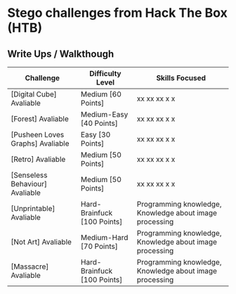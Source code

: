 # Stego challenges from Hack The Box (HTB)

## Write Ups / Walkthough

| Challenge                                           | Difficulty Level | Skills Focused                                               |
| ----------------------------------------------------- | ---------------- | ------------------------------------------------------------ |
|  [Digital Cube] Avaliable 	| Medium [60 Points]             | xx xx xx x	x   |
|  [Forest] Avaliable 	| Medium-Easy [40 Points]            | xx xx xx x	x   |
|  [Pusheen Loves Graphs] Avaliable 	| Easy [30 Points]             | xx xx xx x	x   |
|  [Retro] Avaliable 	| Medium [50 Points]             | xx xx xx x	x   |
|  [Senseless Behaviour] Avaliable 	| Medium [50 Points]             | xx xx xx x	x   |
|  [Unprintable] Avaliable 	| Hard-Brainfuck [100 Points]             | Programming knowledge, Knowledge about image processing    |
|  [Not Art] Avaliable 	| Medium-Hard [70 Points]            |Programming knowledge, Knowledge about image processing    |
|  [Massacre] Avaliable 	| Hard-Brainfuck [100 Points]             | Programming knowledge, Knowledge about image processing                            |
